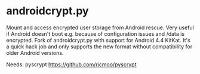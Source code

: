 # androidcrypt.py
Mount and access encrypted user storage from Android rescue. Very useful if Android doesn't boot e.g. because of configuration issues and /data is encrypted.
Fork of androidcrypt.py with support for Android 4.4 KitKat. 
It's a quick hack job and only supports the new format without compatibility for older Android versions.

Needs: pyscrypt https://github.com/ricmoo/pyscrypt
